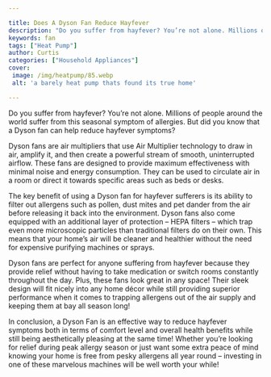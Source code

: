 ```yaml
---

title: Does A Dyson Fan Reduce Hayfever
description: "Do you suffer from hayfever? You’re not alone. Millions of people around the world suffer from this seasonal symptom of allergies....keep going and find out"
keywords: fan
tags: ["Heat Pump"]
author: Curtis
categories: ["Household Appliances"]
cover: 
 image: /img/heatpump/85.webp
 alt: 'a barely heat pump thats found its true home'

---
```


Do you suffer from hayfever? You’re not alone. Millions of people around the world suffer from this seasonal symptom of allergies. But did you know that a Dyson fan can help reduce hayfever symptoms?

Dyson fans are air multipliers that use Air Multiplier technology to draw in air, amplify it, and then create a powerful stream of smooth, uninterrupted airflow. These fans are designed to provide maximum effectiveness with minimal noise and energy consumption. They can be used to circulate air in a room or direct it towards specific areas such as beds or desks.

The key benefit of using a Dyson fan for hayfever sufferers is its ability to filter out allergens such as pollen, dust mites and pet dander from the air before releasing it back into the environment. Dyson fans also come equipped with an additional layer of protection – HEPA filters – which trap even more microscopic particles than traditional filters do on their own. This means that your home’s air will be cleaner and healthier without the need for expensive purifying machines or sprays.

Dyson fans are perfect for anyone suffering from hayfever because they provide relief without having to take medication or switch rooms constantly throughout the day. Plus, these fans look great in any space! Their sleek design will fit nicely into any home décor while still providing superior performance when it comes to trapping allergens out of the air supply and keeping them at bay all season long! 

In conclusion, a Dyson Fan is an effective way to reduce hayfever symptoms both in terms of comfort level and overall health benefits while still being aesthetically pleasing at the same time! Whether you’re looking for relief during peak allergy season or just want some extra peace of mind knowing your home is free from pesky allergens all year round – investing in one of these marvelous machines will be well worth your while!
